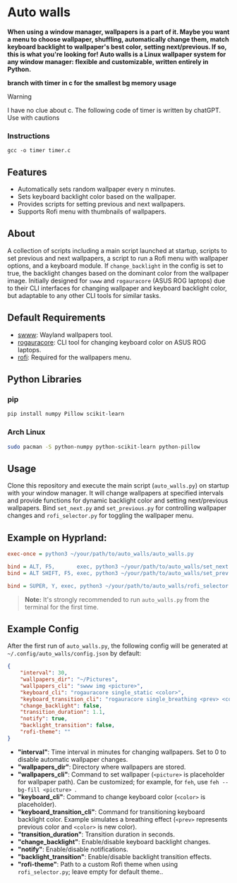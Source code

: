 # Auto walls
**When using a window manager, wallpapers is a part of it. Maybe you want a menu to choose wallpaper, shuffling, automatically change them, match keyboard backlight to wallpaper's best color, setting next/previous. If so, this is what you're looking for! Auto walls is a Linux wallpaper system for any window manager: flexible and customizable, written entirely in Python.**

**branch with timer in c for the smallest bg memory usage**
> [!WARNING]  
> I have no clue about c. The following code of timer is written by chatGPT. Use with cautions

### Instructions 

```
gcc -o timer timer.c
```

## Features

- Automatically sets random wallpaper every n minutes.
- Sets keyboard backlight color based on the wallpaper.
- Provides scripts for setting previous and next wallpapers.
- Supports Rofi menu with thumbnails of wallpapers.

## About

A collection of scripts including a main script launched at startup, scripts to set previous and next wallpapers, a script to run a Rofi menu with wallpaper options, and a keyboard module. If `change_backlight` in the config is set to true, the backlight changes based on the dominant color from the wallpaper image. Initially designed for `swww` and `rogauracore` (ASUS ROG laptops) due to their CLI interfaces for changing wallpaper and keyboard backlight color, but adaptable to any other CLI tools for similar tasks.

## Default Requirements

- [swww](https://github.com/LGFae/swww): Wayland wallpapers tool.
- [rogauracore](https://github.com/wroberts/rogauracore): CLI tool for changing keyboard color on ASUS ROG laptops.
- [rofi](https://github.com/davatorium/rofi): Required for the wallpapers menu.

## Python Libraries

### pip

```bash
pip install numpy Pillow scikit-learn
```

### Arch Linux

```bash
sudo pacman -S python-numpy python-scikit-learn python-pillow
```

## Usage

Clone this repository and execute the main script (`auto_walls.py`) on startup with your window manager. It will change wallpapers at specified intervals and provide functions for dynamic backlight color and setting next/previous wallpapers. Bind `set_next.py` and `set_previous.py` for controlling wallpaper changes and `rofi_selector.py` for toggling the wallpaper menu.

## Example on Hyprland:

```ini
exec-once = python3 ~/your/path/to/auto_walls/auto_walls.py

bind = ALT, F5,       exec, python3 ~/your/path/to/auto_walls/set_next.py
bind = ALT SHIFT, F5, exec, python3 ~/your/path/to/auto_walls/set_prev.py

bind = SUPER, Y, exec, python3 ~/your/path/to/auto_walls/rofi_selector.py
```

> **Note:** It's strongly recommended to run `auto_walls.py` from the terminal for the first time.

## Example Config

After the first run of `auto_walls.py`, the following config will be generated at `~/.config/auto_walls/config.json` by default:

```json
{
    "interval": 30,
    "wallpapers_dir": "~/Pictures",
    "wallpapers_cli": "swww img <picture>",
    "keyboard_cli": "rogauracore single_static <color>",
    "keyboard_transition_cli": "rogauracore single_breathing <prev> <color> 3",
    "change_backlight": false,
    "transition_duration": 1.1,
    "notify": true,
    "backlight_transition": false,
    "rofi-theme": ""
}
```

- **"interval"**: Time interval in minutes for changing wallpapers. Set to 0 to disable automatic wallpaper changes.
- **"wallpapers_dir"**: Directory where wallpapers are stored.
- **"wallpapers_cli"**: Command to set wallpaper (`<picture>` is placeholder for wallpaper path). Can be customized; for example, for `feh`, use `feh --bg-fill <picture> `.
- **"keyboard_cli"**: Command to change keyboard color (`<color>` is placeholder).
- **"keyboard_transition_cli"**: Command for transitioning keyboard backlight color. Example simulates a breathing effect (`<prev>` represents previous color and `<color>` is new color).
- **"transition_duration"**: Transition duration in seconds. 
- **"change_backlight"**: Enable/disable keyboard backlight changes.
- **"notify"**: Enable/disable notifications.
- **"backlight_transition"**: Enable/disable backlight transition effects.
- **"rofi-theme"**: Path to a custom Rofi theme when using `rofi_selector.py`; leave empty for default theme..
